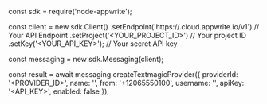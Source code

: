 const sdk = require('node-appwrite');

const client = new sdk.Client()
    .setEndpoint('https://<REGION>.cloud.appwrite.io/v1') // Your API Endpoint
    .setProject('<YOUR_PROJECT_ID>') // Your project ID
    .setKey('<YOUR_API_KEY>'); // Your secret API key

const messaging = new sdk.Messaging(client);

const result = await messaging.createTextmagicProvider({
    providerId: '<PROVIDER_ID>',
    name: '<NAME>',
    from: '+12065550100',
    username: '<USERNAME>',
    apiKey: '<API_KEY>',
    enabled: false
});
